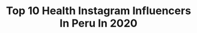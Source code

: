 ---
title: Top 10 Health Instagram Influencers In Peru In 2020
description: >-
  Find top health Instagram influencers in Peru in 2020. Most popular hashtags: #yomequedoencasa #peru #quedateencasa #love.
platform: Instagram
profiles:
  - username: "andrea_almarzacerpa"
    fullname: >-
      Andrea Almarza
    location: "Peru"
    followers: 8586
    engagement: 1228
    commentsToLikes: 0.022657
    avatar: "https://instagram.fewr1-6.fna.fbcdn.net/v/t51.2885-19/s320x320/90087447_248012836199830_5582385697186119680_n.jpg?_nc_ht=instagram.fewr1-6.fna.fbcdn.net&_nc_ohc=XDlQJYoRb5EAX8CMwBo&oh=83f3e68ad206b7c096815d07efb3f669&oe=5EA3DD1E"
    verified: false
    hashtags: "#karateka, #kata, #strongereveryday, #trainning"
  - username: "mayasportsnfamily"
    fullname: >-
      Maya
    location: "Peru"
    followers: 7130
    engagement: 450
    commentsToLikes: 0.181614
    avatar: "https://scontent-lhr8-1.cdninstagram.com/v/t51.2885-19/s320x320/67847246_375666369791416_2051940575787089920_n.jpg?_nc_ht=scontent-lhr8-1.cdninstagram.com&_nc_ohc=weineSSRP3wAX_zljoc&oh=c19d170b6ed7b9cb6934b4da4dbbe4c8&oe=5EBBC2A1"
    verified: false
    hashtags: "#lunatikavalentine, #primeroyo, #adolescentes, #sonlaselecciones"
  - username: "sebaslizar"
    fullname: >-
      Sebastian Lizarzaburu
    location: "Peru"
    followers: 710719
    engagement: 112
    commentsToLikes: 0.034248
    avatar: "https://scontent-lht6-1.cdninstagram.com/v/t51.2885-19/s320x320/39160910_2392158174142490_2498675500226969600_n.jpg?_nc_ht=scontent-lht6-1.cdninstagram.com&_nc_ohc=Q9QQvPolPicAX-iMiMI&oh=50ff8d8c4affc8b30751af833291de74&oe=5EBBB58C"
    verified: true
    hashtags: "#fitdad, #gympartner, #mequedoencasa, #daddysgirl"
  - username: "claudialb01"
    fullname: >-
      Maria Claudia Lastarria
    location: "Peru"
    followers: 461036
    engagement: 447
    commentsToLikes: 0.025407
    avatar: "https://instagram.fngo4-1.fna.fbcdn.net/v/t51.2885-19/s320x320/84746141_890200708049932_2411948385260011520_n.jpg?_nc_ht=instagram.fngo4-1.fna.fbcdn.net&_nc_ohc=VWz0iVoxSiQAX_HQRD_&oh=83c624f220bd569f8d89711cfd6c0484&oe=5EB4DAFD"
    verified: false
    hashtags: "#morning, #quarantine, #combichallenge, #timba"
  - username: "healthy_pleasure"
    fullname: >-
      𝗦𝘆𝗹𝘃𝗶𝗮 𝗥𝗼𝗱𝗿𝗶𝗴𝘂𝗲𝘇 𝗩𝗲𝗹𝗲𝘇
    location: "Peru"
    followers: 44969
    engagement: 202
    commentsToLikes: 0.029373
    avatar: "https://scontent-ams4-1.cdninstagram.com/v/t51.2885-19/s320x320/31485716_195086347676079_3305748302376468480_n.jpg?_nc_ht=scontent-ams4-1.cdninstagram.com&_nc_ohc=BAxC5dk_K6UAX9Pn7ai&oh=3c35604501768809b94459ce57ba06a4&oe=5EB33B29"
    verified: true
    hashtags: "#hotelroyalhoian, #vietnam, #seamossolidarios, #chinesenewyear2020"
  - username: "janetleyvany"
    fullname: >-
      Janet Leyva
    location: "Peru"
    followers: 16653
    engagement: 614
    commentsToLikes: 0.043512
    avatar: "https://scontent-ams4-1.cdninstagram.com/v/t51.2885-19/s320x320/57506532_2365890433442867_2162019260438675456_n.jpg?_nc_ht=scontent-ams4-1.cdninstagram.com&_nc_ohc=2LKMspH7lcgAX-LRcI4&oh=1f709c5129a993077c200da328a16953&oe=5EBAAE6A"
    verified: false
    hashtags: "#model, #latina, #summervibes, #monday"
  - username: "marinamoram"
    fullname: >-
      Marina Mora Montero 🐝
    location: "Peru"
    followers: 173965
    engagement: 86
    commentsToLikes: 0.022948
    avatar: "https://scontent-ams4-1.cdninstagram.com/v/t51.2885-19/s320x320/80452228_2216302361805224_5167681217205633024_n.jpg?_nc_ht=scontent-ams4-1.cdninstagram.com&_nc_ohc=T8usfTBSS7wAX9cHgZS&oh=9d706bc61639b5307b6eb83540cb2360&oe=5EB4A463"
    verified: false
    hashtags: "#trujillo, #walakbar, #loveyourself, #teenmodel"
  - username: "nicolaspacheco94"
    fullname: >-
      Nicolas Pacheco OLY
    location: "Peru"
    followers: 9014
    engagement: 581
    commentsToLikes: 0.045065
    avatar: "https://scontent-lhr8-1.cdninstagram.com/v/t51.2885-19/s320x320/87861832_550621318883069_8095186133668855808_n.jpg?_nc_ht=scontent-lhr8-1.cdninstagram.com&_nc_ohc=X3vcG1FBjR0AX_D9uQk&oh=c8fd6536f3dcdb9ccfbf5d21e7758531&oe=5EBBBA37"
    verified: false
    hashtags: "#lovethis, #travelphotography, #travelling, #like"
  - username: "giulliana.barrios"
    fullname: >-
      Giulliana Barrios
    location: "Peru"
    followers: 91458
    engagement: 416
    commentsToLikes: 0.055624
    avatar: "https://scontent-ams4-1.cdninstagram.com/v/t51.2885-19/s320x320/73154782_2389493921266801_5032851142833340416_n.jpg?_nc_ht=scontent-ams4-1.cdninstagram.com&_nc_ohc=w_ApEUXlJwUAX-qvkWH&oh=692529a1702016c34e59e3d4dfe923b9&oe=5EBB0892"
    verified: true
    hashtags: "#brunella, #mathias, #burnergirls, #siempreregeasnuncainregeas"
  - username: "anahidec"
    fullname: >-
      Anahi De Cardenas
    location: "Peru"
    followers: 1301767
    engagement: 495
    commentsToLikes: 0.023158
    avatar: "https://scontent-lhr8-1.cdninstagram.com/v/t51.2885-19/s320x320/41529843_511448562600972_6385778459687256064_n.jpg?_nc_ht=scontent-lhr8-1.cdninstagram.com&_nc_ohc=--IdzmaNU04AX9HEUnW&oh=ff91d416b32f4896693bcae970d65a7a&oe=5EB9AC4D"
    verified: true
    hashtags: "#deverdad, #zombieapocalypse, #seriouslytho, #ansiedad"
---